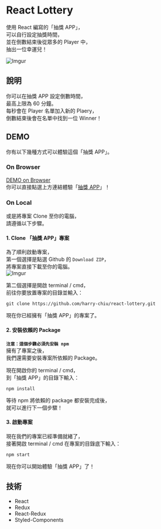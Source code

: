# React Lottery

使用 React 編寫的「抽獎 APP」，<br />
可以自行設定抽獎時間，<br />
並在倒數結束後從眾多的 Player 中，<br />
抽出一位幸運兒！<br />

![Imgur](https://i.imgur.com/i9C7cgr.png)

## 說明

你可以在抽獎 APP 設定倒數時間，<br />
最高上限為 60 分鐘。<br />
每秒會在 Player 名單加入新的 Plaery，<br />
倒數結束後會在名單中找到一位 Winner！<br />

## DEMO

你有以下幾種方式可以體驗這個「抽獎 APP」。<br />

### On Browser

[DEMO on Browser](https://harry-chiu.github.io/react-lottery/)<br />
你可以直接點選上方連結體驗「[抽獎 APP](https://harry-chiu.github.io/react-lottery/)」！<br />

### On Local

或是將專案 Clone 至你的電腦，<br />
請遵循以下步驟。<br />

#### 1. Clone 「抽獎 APP」專案

為了順利啟動專案，<br />
第一個選擇是點選 Github 的 `Download ZIP`，<br />
將專案直接下載至你的電腦。<br />
![Imgur](https://i.imgur.com/xHtxR5N.png)<br />

第二個選擇是開啟 terminal / cmd，<br />
前往你要放置專案的目錄並輸入：<br />

```
git clone https://github.com/harry-chiu/react-lottery.git
```

現在你已經擁有「抽獎 APP」的專案了。<br />

#### 2. 安裝依賴的 Package

**`注意：這個步驟必須先安裝 npm`**<br />
擁有了專案之後，<br />
我們還需要安裝專案所依賴的 Package。<br />

現在開啟你的 terminal / cmd，<br />
到「抽獎 APP」的目錄下輸入：<br />

```
npm install
```

等待 npm 將依賴的 package 都安裝完成後，<br />
就可以進行下一個步驟！<br />

#### 3. 啟動專案

現在我們的專案已經準備就緒了，<br />
接著開啟 terminal / cmd 在專案的目錄底下輸入：<br />

```
npm start
```

現在你可以開始體驗「抽獎 APP」了！<br />

## 技術

- React
- Redux
- React-Redux
- Styled-Components
